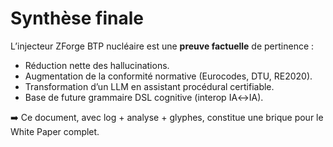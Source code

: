 # Synthèse finale

L’injecteur ZForge BTP nucléaire est une **preuve factuelle** de pertinence :
- Réduction nette des hallucinations.
- Augmentation de la conformité normative (Eurocodes, DTU, RE2020).
- Transformation d’un LLM en assistant procédural certifiable.
- Base de future grammaire DSL cognitive (interop IA↔IA).

➡️ Ce document, avec log + analyse + glyphes, constitue une brique pour le White Paper complet.
